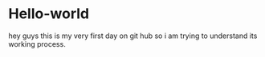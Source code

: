 # Hello-world
hey guys this is my very first day on git hub so i am trying to understand its working process.
